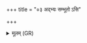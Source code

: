+++
title = "०३ अद्भ्यः सम्भूतो ऽसि"

+++
<details><summary>मूलम् (GR)</summary>

अद्भ्यः संभूतो ऽसि पृथिव्या रसाच् च  
विश्वकर्मणः समवर्तथा अधि ।  
तस्य त्वष्टा विदधद् एति रूपं  
विद्वान् तत् ते देवम् आजानम् अग्रे ॥ +++(Bhatt. om. vidvān)+++
</details>